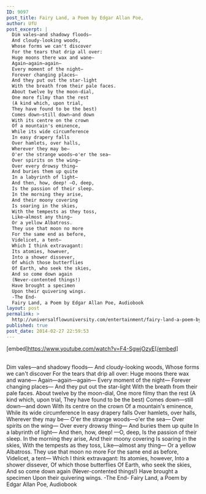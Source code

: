 ```yaml
---
ID: 9097
post_title: Fairy Land, a Poem by Edgar Allan Poe,
author: UfU
post_excerpt: |
  Dim vales—and shadowy floods—
  And cloudy-looking woods,
  Whose forms we can't discover
  For the tears that drip all over:
  Huge moons there wax and wane—
  Again—again—again—
  Every moment of the night—
  Forever changing places—
  And they put out the star-light
  With the breath from their pale faces.
  About twelve by the moon-dial,
  One more filmy than the rest
  (A kind which, upon trial,
  They have found to be the best)
  Comes down—still down—and down
  With its centre on the crown
  Of a mountain's eminence,
  While its wide circumference
  In easy drapery falls
  Over hamlets, over halls,
  Wherever they may be—
  O'er the strange woods—o'er the sea—
  Over spirits on the wing—
  Over every drowsy thing—
  And buries them up quite
  In a labyrinth of light—
  And then, how, deep! —O, deep,
  Is the passion of their sleep.
  In the morning they arise,
  And their moony covering
  Is soaring in the skies,
  With the tempests as they toss,
  Like—almost any thing—
  Or a yellow Albatross.
  They use that moon no more
  For the same end as before,
  Videlicet, a tent—
  Which I think extravagant:
  Its atomies, however,
  Into a shower dissever,
  Of which those butterflies
  Of Earth, who seek the skies,
  And so come down again
  (Never-contented things!)
  Have brought a specimen
  Upon their quivering wings.
  -The End-
  Fairy Land, a Poem by Edgar Allan Poe, Audiobook
layout: post
permalink: >
  http://universalflowuniversity.com/entertainment/fairy-land-a-poem-by-edgar-allan-poe/
published: true
post_date: 2014-02-27 22:59:53
---
```

[embed]https://www.youtube.com/watch?v=F4-SgwjOzyE[/embed]</br></br>
<p>Dim vales—and shadowy floods—
And cloudy-looking woods,
Whose forms we can't discover
For the tears that drip all over:
Huge moons there wax and wane—
Again—again—again—
Every moment of the night—
Forever changing places—
And they put out the star-light
With the breath from their pale faces.
About twelve by the moon-dial,
One more filmy than the rest
(A kind which, upon trial,
They have found to be the best)
Comes down—still down—and down
With its centre on the crown
Of a mountain's eminence,
While its wide circumference
In easy drapery falls
Over hamlets, over halls,
Wherever they may be—
O'er the strange woods—o'er the sea—
Over spirits on the wing—
Over every drowsy thing—
And buries them up quite
In a labyrinth of light—
And then, how, deep! —O, deep,
Is the passion of their sleep.
In the morning they arise,
And their moony covering
Is soaring in the skies,
With the tempests as they toss,
Like—almost any thing—
Or a yellow Albatross.
They use that moon no more
For the same end as before,
Videlicet, a tent—
Which I think extravagant:
Its atomies, however,
Into a shower dissever,
Of which those butterflies
Of Earth, who seek the skies,
And so come down again
(Never-contented things!)
Have brought a specimen
Upon their quivering wings.
-The End-
Fairy Land, a Poem by Edgar Allan Poe, Audiobook</p>